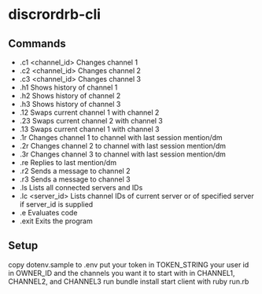 # discrordrb-cli 

## Commands 
- .c1 <channel_id>    Changes channel 1
- .c2 <channel_id>    Changes channel 2
- .c3 <channel_id>    Changes channel 3
- .h1                 Shows history of channel 1
- .h2                 Shows history of channel 2
- .h3                 Shows history of channel 3
- .12                 Swaps current channel 1 with channel 2
- .23                 Swaps current channel 2 with channel 3
- .13                 Swaps current channel 1 with channel 3
- .1r                 Changes channel 1 to channel with last session mention/dm
- .2r                 Changes channel 2 to channel with last session mention/dm
- .3r                 Changes channel 3 to channel with last session mention/dm
- .re <message>       Replies to last mention/dm
- .r2 <message>       Sends a message to channel 2
- .r3 <message>       Sends a message to channel 3
- .ls                 Lists all connected servers and IDs
- .lc <server_id>     Lists channel IDs of current server or of specified server if server_id is supplied
- .e                  Evaluates code
- .exit               Exits the program

## Setup 

copy dotenv.sample to .env 
put your token in TOKEN_STRING your user id in OWNER_ID and the channels you want it to start with in CHANNEL1, CHANNEL2, and CHANNEL3 
run bundle install 
start client with ruby run.rb 
